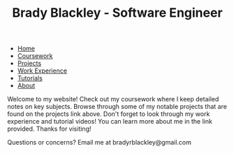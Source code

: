 <head>
   <!--Metadata-->
   <title>My Website!</title>
   <meta charset="UTF-8">
   <meta name="description" content="my online portfolio and personal blog">
   <meta name="keywords" content="brady, blackley, blog, software, engineer">
   <meta name="author" content="Brady Blackley">
   <meta name="viewport" content="width=device-width, initial-scale=1.0">
   <link rel="apple-touch-icon" sizes="180x180" href="resources/apple-touch-icon.png">
   <link rel="icon" type="image/png" sizes="32x32" href="resources/favicon-32x32.png">
   <link rel="icon" type="image/png" sizes="16x16" href="resources/favicon-16x16.png">
   <link rel="manifest" href="resources/site.webmanifest">
</head>

<header>
   <h1>
         Brady Blackley - Software Engineer
   </h1>
</header>

<nav>
   <ul>
      <li><a href="index.html">Home</a></li>
      <li><a href="coursework.html">Coursework</a></li>
      <li><a href="projects.html">Projects</a></li>
      <li><a href="workexperience.html">Work Experience</a></li>
      <li><a href="tutorials.html">Tutorials</a></li>
      <li><a href="about.html">About</a></li>
   </ul>
</nav>

<body>
   <main>
      <p>Welcome to my website! Check out my coursework where I keep detailed 
         notes on key subjects. Browse through some of my notable projects 
         that are found on the projects link above. Don't forget to look 
         through my work experience and tutorial videos! You can learn more 
         about me in the link provided. Thanks for visiting!</p>
   </main>
</body>

<footer>
<p>Questions or concerns? Email me at bradyrblackley@gmail.com</p>
</footer>
</html>